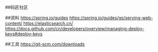 ##码匠社区

##资料
https://spring.io/guides
https://spring.io/guides/gs/serving-web-content/
https://elasticsearch.cn/
https://docs.github.com/cn/developers/overview/managing-deploy-keys#deploy-keys

##工具
https://git-scm.com/downloads


